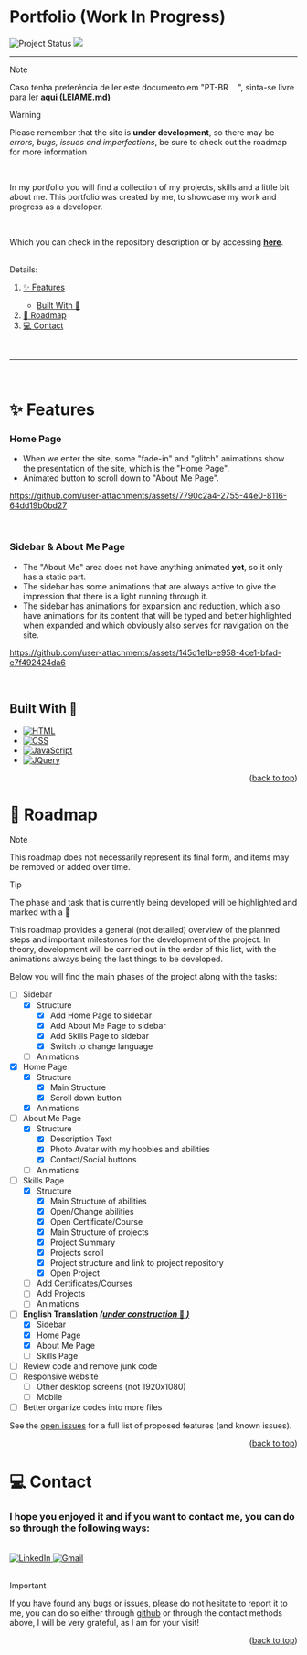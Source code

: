 <p id="top">

# Portfolio (Work In Progress)

<img src="https://img.shields.io/badge/Project%20Status-In%20Development-yellow" alt="Project Status">
<img src="https://img.shields.io/website?url=https%3A%2F%2Fpedromondek.github.io%2FPortfolio%2F"/>
<!-- <img src="https://img.shields.io/badge/Project%20Status-Finished-brightgreen" alt="Project Status"> -->
</p>

----------

> [!NOTE]
> Caso tenha preferência de ler este documento em "PT-BR <img style="width:13px" src="https://em-content.zobj.net/source/google/387/flag-brazil_1f1e7-1f1f7.png"/>", sinta-se livre para ler **[aqui (LEIAME.md)](LEIAME.md)**

> [!WARNING]
> Please remember that the site is **under development**, so there may be *errors, bugs, issues and imperfections*, be sure to check out the roadmap for more information

<br>

In my portfolio you will find a collection of my projects, skills and a little bit about me. This portfolio was created by me, to showcase my work and progress as a developer.

<br>

Which you can check in the repository description or by accessing <u>**[here](https://pedromondek.github.io/Portfolio/)**</u>.

<br>

<summary>Details:</summary>
  <ol>
    <li><a href="#✨-Features">✨ Features</a></li>
    <ul>
        <li><a href="#Built-With-🔨"> Built With 🔨</a></li>
    </ul>
    <li><a href="#🚧-Roadmap">🚧 Roadmap</a></li>
    <li><a href="#💻-Contact">💻 Contact</a></li>
  </ol>

<br>

----------

<br>

# ✨ Features 

### Home Page
- When we enter the site, some "fade-in" and "glitch" animations show the presentation of the site, which is the "Home Page".
- Animated button to scroll down to "About Me Page".

https://github.com/user-attachments/assets/7790c2a4-2755-44e0-8116-64dd19b0bd27

<br>

### Sidebar & About Me Page
- The "About Me" area does not have anything animated **yet**, so it only has a static part.
- The sidebar has some animations that are always active to give the impression that there is a light running through it.
- The sidebar has animations for expansion and reduction, which also have animations for its content that will be typed and better highlighted when expanded and which obviously also serves for navigation on the site.

https://github.com/user-attachments/assets/145d1e1b-e958-4ce1-bfad-e7f492424da6

<br>

<!-- ### Skills Page
- 

<br> -->

## Built With 🔨

* [![HTML][HTML.com]][HTML-url]
* [![CSS][CSS.com]][CSS-url]
* [![JavaScript][JavaScript.com]][JavaScript-url]
* [![JQuery][JQuery.com]][JQuery-url]

[HTML.com]: https://img.shields.io/badge/HTML-E34F26?style=for-the-badge&logo=html5&logoColor=white
[HTML-url]: https://www.w3schools.com/html/

[CSS.com]: https://img.shields.io/badge/CSS-1572B6?style=for-the-badge&logo=css3&logoColor=white
[CSS-url]: https://www.w3schools.com/css/

[JavaScript.com]: https://img.shields.io/badge/JavaScript-F7DF1E?style=for-the-badge&logo=javascript&logoColor=white
[JavaScript-url]: https://www.w3schools.com/js/

[JQuery.com]: https://img.shields.io/badge/jQuery-0769AD?style=for-the-badge&logo=jquery&logoColor=white
[JQuery-url]: https://jquery.com/

<p align="right">(<a href="#top">back to top</a>)</p>

# 🚧 Roadmap

>[!NOTE]
> This roadmap does not necessarily represent its final form, and items may be removed or added over time.

>[!TIP]
> The phase and task that is currently being developed will be highlighted and marked with a 🚧

This roadmap provides a general (not detailed) overview of the planned steps and important milestones for the development of the project. In theory, development will be carried out in the order of this list, with the animations always being the last things to be developed.

Below you will find the main phases of the project along with the tasks:

- [ ] Sidebar
  - [x] Structure
    - [x] Add Home Page to sidebar
    - [x] Add About Me Page to sidebar
    - [x] Add Skills Page to sidebar
    - [x] Switch to change language
  - [ ] Animations
- [x] Home Page
  - [x] Structure
    - [x] Main Structure
    - [x] Scroll down button
  - [x] Animations
- [ ] About Me Page
  - [x] Structure
    - [x] Description Text
    - [x] Photo Avatar with my hobbies and abilities
    - [x] Contact/Social buttons
  - [ ] Animations
- [ ] Skills Page
  - [x] Structure
    - [x] Main Structure of abilities
    - [x] Open/Change abilities
    - [x] Open Certificate/Course
    - [x] Main Structure of projects
    - [x] Project Summary
    - [x] Projects scroll
    - [x] Project structure and link to project repository
    - [x] Open Project
  - [ ] Add Certificates/Courses
  - [ ] Add Projects
  - [ ] Animations
- [ ] **English Translation  <u>*(under construction* 🚧 *)*</u>**
  - [x] Sidebar
  - [x] Home Page
  - [x] About Me Page
  - [ ] Skills Page
- [ ] Review code and remove junk code
- [ ] Responsive website
  - [ ] Other desktop screens (not 1920x1080)
  - [ ] Mobile
- [ ] Better organize codes into more files

See the [open issues](https://github.com/pedromondek/Portfolio/issues) for a full list of proposed features (and known issues).

<p align="right">(<a href="#top">back to top</a>)</p>

# 💻 Contact

### I hope you enjoyed it and if you want to contact me, you can do so through the following ways:

<br>

<a href="https://www.linkedin.com/in/pedromondek">
  <img src="https://img.shields.io/badge/LinkedIn-0077B5?style=for-the-badge&logo=linkedin&logoColor=white" alt="LinkedIn">
</a>

<a href="mailto:phmondek@gmail.com">
  <img src="https://img.shields.io/badge/Gmail-D14836?style=for-the-badge&logo=gmail&logoColor=white" alt="Gmail">
</a>

<br>

<br>

> [!IMPORTANT]
> If you have found any bugs or issues, please do not hesitate to report it to me, you can do so either through [github](https://github.com/pedromondek/Portfolio/issues) or through the contact methods above, I will be very grateful, as I am for your visit!

<p align="right">(<a href="#top">back to top</a>)</p>